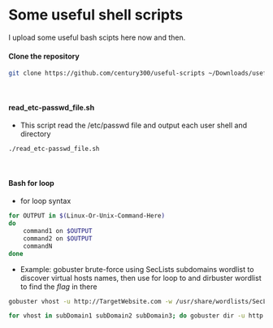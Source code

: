 # Some useful shell scripts
I upload some useful bash scipts here now and then.

#### Clone the repository
```bash
git clone https://github.com/century300/useful-scripts ~/Downloads/useful-scripts && cd ~/Downloads/useful-scripts && chmod +x *
```
<br/>

#### read_etc-passwd_file.sh
- This script read the /etc/passwd file and output each user shell and directory
```bash
./read_etc-passwd_file.sh
```
<br/>

#### Bash for loop
- for loop syntax
```bash
for OUTPUT in $(Linux-Or-Unix-Command-Here)
do
	command1 on $OUTPUT
	command2 on $OUTPUT
	commandN
done
```
- Example: gobuster brute-force using SecLists subdomains wordlist to discover virtual hosts names, then use for loop to and dirbuster wordlist to find the _flag_ in there
```bash
gobuster vhost -u http://TargetWebsite.com -w /usr/share/wordlists/SecLists/Discovery/DNS/subdomains-top1million-5000.txt -t50

for vhost in subDomain1 subDomain2 subDomain3; do gobuster dir -u http://${vhost}.TargetWebsite.com -w /usr/share/dirbuster/directory-list-2.3-small.txt -x php,txt -t500 -o Output.txt; done
```
